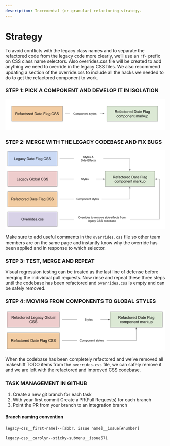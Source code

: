 ```yaml
---
description: Incremental (or granular) refactoring strategy.
---
```


# Strategy

To avoid conflicts with the legacy class names and to separate the refactored code from the legacy code more clearly, we’ll use an `rf-` prefix on CSS class name selectors. Also overrides.css file will be created to add anything we need to override in the legacy CSS files. We also recommend updating a section of the override.css to include all the hacks we needed to do to get the refactored component to work.&#x20;

### STEP 1: PICK A COMPONENT AND DEVELOP IT IN ISOLATION

![Building refactored Date Flag component CSS and Markup in isolation.](../../../../.gitbook/assets/screen-shot-2021-08-10-at-9.53.04-am.png)

### STEP 2: MERGE WITH THE LEGACY CODEBASE AND FIX BUGS

![We are adding overrides.css to override the legacy styles.](../../../../.gitbook/assets/screen-shot-2021-08-10-at-9.53.17-am.png)

Make sure to add useful comments in the `overrides.css` file so other team members are on the same page and instantly know why the override has been applied and in response to which selector.

### STEP 3: TEST, MERGE AND REPEAT

Visual regression testing can be treated as the last line of defense before merging the individual pull requests. Now rinse and repeat these three steps until the codebase has been refactored and `overrides.css` is empty and can be safely removed.

### STEP 4: MOVING FROM COMPONENTS TO GLOBAL STYLES

![Removing legacy global styles and overrides.css once the codebase has been completely refactored.](../../../../.gitbook/assets/screen-shot-2021-08-10-at-9.53.35-am.png)

When the codebase has been completely refactored and we’ve removed all makeshift TODO items from the `overrides.css` file, we can safely remove it and we are left with the refactored and improved CSS codebase.

### TASK MANAGEMENT IN GITHUB

1. Create a new git branch for each task
2. With your first commit Create a PR(Pull Requests) for each branch
3. Point the PR from your branch to an integration branch

#### Branch naming convention&#x20;

`legacy-css__first-name]--[abbr. issue name]__issue[#number]`&#x20;

&#x20;`legacy-css__carolyn--sticky-submenu__issue571`
